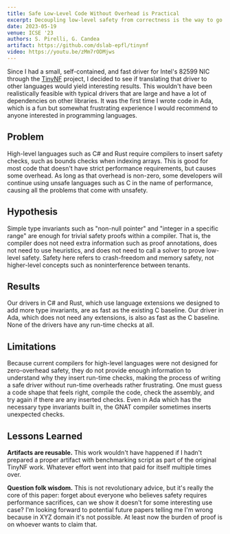 ```yaml
---
title: Safe Low-Level Code Without Overhead is Practical
excerpt: Decoupling low-level safety from correctness is the way to go
date: 2023-05-19
venue: ICSE '23
authors: S. Pirelli, G. Candea
artifact: https://github.com/dslab-epfl/tinynf
video: https://youtu.be/zMm7rODMjws
---
```


Since I had a small, self-contained, and fast driver for Intel's 82599 NIC through the [TinyNF](/research/tinynf) project,
I decided to see if translating that driver to other languages would yield interesting results.
This wouldn't have been realistically feasible with typical drivers that are large and have a lot of dependencies on other libraries.
It was the first time I wrote code in Ada, which is a fun but somewhat frustrating experience I would recommend to anyone interested in programming languages.


## Problem

High-level languages such as C# and Rust require compilers to insert safety checks, such as bounds checks when indexing arrays.
This is good for most code that doesn't have strict performance requirements, but causes some overhead.
As long as that overhead is non-zero, some developers will continue using unsafe languages such as C in the name of performance, causing all the problems that come with unsafety.


## Hypothesis

Simple type invariants such as "non-null pointer" and "integer in a specific range" are enough for trivial safety proofs within a compiler.
That is, the compiler does not need extra information such as proof annotations, does not need to use heuristics, and does not need to call a solver to prove low-level safety.
Safety here refers to crash-freedom and memory safety, not higher-level concepts such as noninterference between tenants.


## Results

Our drivers in C# and Rust, which use language extensions we designed to add more type invariants, are as fast as the existing C baseline.
Our driver in Ada, which does not need any extensions, is also as fast as the C baseline.
None of the drivers have any run-time checks at all.


## Limitations

Because current compilers for high-level languages were not designed for zero-overhead safety, they do not provide enough information
to understand why they insert run-time checks, making the process of writing a safe driver without run-time overheads rather frustrating.
One must guess a code shape that feels right, compile the code, check the assembly, and try again if there are any inserted checks.
Even in Ada which has the necessary type invariants built in, the GNAT compiler sometimes inserts unexpected checks.


## Lessons Learned

**Artifacts are reusable.** This work wouldn't have happened if I hadn't prepared a proper artifact with benchmarking script as part of
the original TinyNF work. Whatever effort went into that paid for itself multiple times over.

**Question folk wisdom.** This is not revolutionary advice, but it's really the core of this paper: forget about everyone who believes
safety requires performance sacrifices, can we show it doesn't for some interesting use case?
I'm looking forward to potential future papers telling me I'm wrong because in XYZ domain it's not possible. At least now the burden of proof is on whoever wants to claim that.
